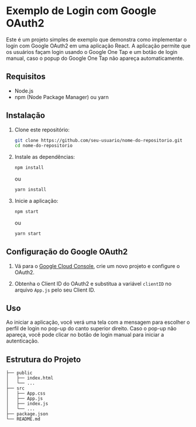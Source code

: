 # Exemplo de Login com Google OAuth2

Este é um projeto simples de exemplo que demonstra como implementar o login com Google OAuth2 em uma aplicação React. A aplicação permite que os usuários façam login usando o Google One Tap e um botão de login manual, caso o popup do Google One Tap não apareça automaticamente.

## Requisitos

- Node.js
- npm (Node Package Manager) ou yarn

## Instalação

1. Clone este repositório:

    ```sh
    git clone https://github.com/seu-usuario/nome-do-repositorio.git
    cd nome-do-repositorio
    ```

2. Instale as dependências:

    ```sh
    npm install
    ```

    ou

    ```sh
    yarn install
    ```

3. Inicie a aplicação:

    ```sh
    npm start
    ```

    ou

    ```sh
    yarn start
    ```

## Configuração do Google OAuth2

1. Vá para o [Google Cloud Console](https://console.cloud.google.com/), crie um novo projeto e configure o OAuth2.

2. Obtenha o Client ID do OAuth2 e substitua a variável `clientID` no arquivo `App.js` pelo seu Client ID.

## Uso

Ao iniciar a aplicação, você verá uma tela com a mensagem para escolher o perfil de login no pop-up do canto superior direito. Caso o pop-up não apareça, você pode clicar no botão de login manual para iniciar a autenticação.

## Estrutura do Projeto

```plaintext
├── public
│   ├── index.html
│   └── ...
├── src
│   ├── App.css
│   ├── App.js
│   ├── index.js
│   └── ...
├── package.json
└── README.md
